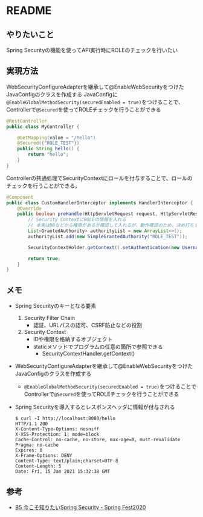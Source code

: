 # README
## やりたいこと
Spring Securityの機能を使ってAPI実行時にROLEのチェックを行いたい

## 実現方法
WebSecurityConfigureAdapterを継承して@EnableWebSecurityをつけたJavaConfigのクラスを作成する
JavaConfigに`@EnableGlobalMethodSecurity(securedEnabled = true)`をつけることで、Controllerで`@Secured`を使ってROLEチェックを行うことができる

```java
@RestController
public class MyController {

    @GetMapping(value = "/hello")
    @Secured({"ROLE_TEST"})
    public String hello() {
        return "hello";
    }
}
```

Controllerの共通処理でSecurityContextにロールを付与することで、ロールのチェックを行うことができる。

```java
@Component
public class CustomHandlerInterceptor implements HandlerInterceptor {
    @Override
    public boolean preHandle(HttpServletRequest request, HttpServletResponse response, Object handler) {
        // Security ContextにROLEの情報を入れる
        // 本来はDBなどから権限があるか確認して入れるが、動作確認のため、決め打ちする
        List<GrantedAuthority> authorityList = new ArrayList<>();
        authorityList.add(new SimpleGrantedAuthority("ROLE_TEST"));

        SecurityContextHolder.getContext().setAuthentication(new UsernamePasswordAuthenticationToken("", "", authorityList));

        return true;
    }
}
```

## メモ
* Spring Securityのキーとなる要素
    1. Security Filter Chain
        * 認証、URLパスの認可、CSRF防止などの役割
    1. Security Context
        * IDや権限を格納するオブジェクト
        * staticメソッドでプログラムの任意の箇所で参照できる
            * SecurityContextHandler.getContext()
* WebSecurityConfigureAdapterを継承して@EnableWebSecurityをつけたJavaConfigのクラスを作成する
    * `@EnableGlobalMethodSecurity(securedEnabled = true)`をつけることでControllerで`@Secured`を使ってROLEチェックを行うことができる
* Spring Securityを導入するとレスポンスヘッダに情報が付与される

    ```
    $ curl -I http://localhost:8080/hello
    HTTP/1.1 200
    X-Content-Type-Options: nosniff
    X-XSS-Protection: 1; mode=block
    Cache-Control: no-cache, no-store, max-age=0, must-revalidate
    Pragma: no-cache
    Expires: 0
    X-Frame-Options: DENY
    Content-Type: text/plain;charset=UTF-8
    Content-Length: 5
    Date: Fri, 15 Jan 2021 15:32:38 GMT
    ```

## 参考
* [B5 今こそ知りたいSpring Security - Spring Fest2020](https://www.youtube.com/watch?v=o_opWd9cZ10&feature=youtu.be)
